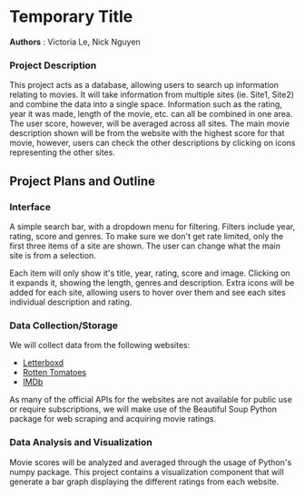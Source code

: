 # Temporary Title

**Authors** : Victoria Le,  Nick Nguyen

### Project Description

This project acts as a database, allowing users to search up information relating to movies. It will take information from multiple sites (ie. Site1, Site2) and combine the data into a single space. Information such as the rating, year it was made, length of the movie, etc. can all be combined in one area. The user score, however, will be averaged across all sites. The main movie description shown will be from the website with the highest score for that movie, however, users can check the other descriptions by clicking on icons representing the other sites.

## Project Plans and Outline

### Interface

A simple search bar, with a dropdown menu for filtering. Filters include year, rating, score and genres. To make sure we don't get rate limited, only the first three items of a site are shown. The user can change what the main site is from a selection.

Each item will only show it's title, year, rating, score and image. Clicking on it expands it, showing the length, genres and description. Extra icons will be added for each site, allowing users to hover over them and see each sites individual description and rating.

### Data Collection/Storage

We will collect data from the following websites:
- [Letterboxd](https://letterboxd.com/)
- [Rotten Tomatoes](https://www.rottentomatoes.com/)
- [IMDb](https://www.imdb.com/)

As many of the official APIs for the websites are not available for public use or require subscriptions, we will make use of the Beautiful Soup Python package for web scraping and acquiring movie ratings. 

### Data Analysis and Visualization

Movie scores will be analyzed and averaged through the usage of Python's numpy package. This project contains a visualization component that will generate a bar graph displaying the different ratings from each website. 
